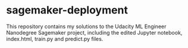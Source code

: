 # sagemaker-deployment
This repository contains my solutions to the Udacity ML Engineer Nanodegree Sagemaker project, including the edited Jupyter notebook, index.html, train.py and predict.py files.

